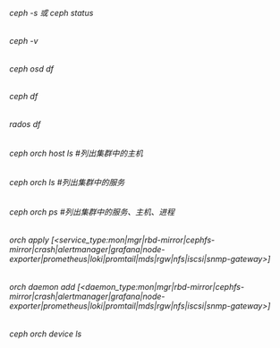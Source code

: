 ###### ceph -s 或 ceph status<br>
###### ceph -v<br>
###### ceph osd df<br>
###### ceph df<br>
###### rados df<br>
###### ceph orch host ls \#列出集群中的主机
###### ceph orch ls \#列出集群中的服务
###### ceph orch ps \#列出集群中的服务、主机、进程
###### orch apply [<service_type:mon|mgr|rbd-mirror|cephfs-mirror|crash|alertmanager|grafana|node-exporter|prometheus|loki|promtail|mds|rgw|nfs|iscsi|snmp-gateway>]

###### orch daemon add [<daemon_type:mon|mgr|rbd-mirror|cephfs-mirror|crash|alertmanager|grafana|node-exporter|prometheus|loki|promtail|mds|rgw|nfs|iscsi|snmp-gateway>] 


###### ceph orch device ls
